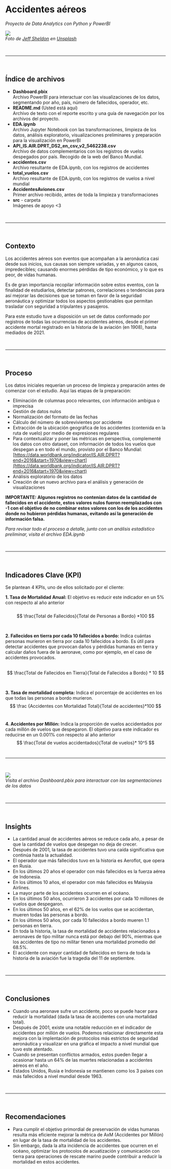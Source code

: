 # **Accidentes aéreos**
*Proyecto de Data Analytics con Python y PowerBI*


<img src="src/portada.jpg"><br>
*Foto de <a href="https://unsplash.com/@ugmonk?utm_source=unsplash&utm_medium=referral&utm_content=creditCopyText">Jeff Sheldon</a> en <a href="https://unsplash.com/es/fotos/uWwN03Mg4Wg?utm_source=unsplash&utm_medium=referral&utm_content=creditCopyText">Unsplash</a>*

<br>
<hr>
<br>

## **Índice de archivos**

- **Dashboard.pbix** <br>
Archivo PowerBI para interactuar con las visualizaciones de los datos, segmentando por año, país, número de fallecidos, operador, etc.
- **README.md**  (Usted está aquí)<br>
Archivo de texto con el reporte escrito y una guía de navegación por los archivos del proyecto.
- **EDA.ipynb** <br>
Archivo Jupyter Notebook con las transformaciones, limpieza de los datos, análisis exploratorio, visualizaciones preliminares y preparación para la visualización en PowerBI
- **API_IS.AIR.DPRT_DS2_en_csv_v2_5462238.csv** <br>
Archivo de datos complementarios con los registros de vuelos despegados por país. Recogido de la web del Banco Mundial.
- **accidentes.csv** <br>
Archivo resultante de EDA.ipynb, con los registros de accidentes
- **total_vuelos.csv** <br>
Archivo resultante de EDA.ipynb, con los registros de vuelos a nivel mundial
- **AccidentesAviones.csv** <br>
Primer archivo recibido, antes de toda la limpieza y transformaciones
- **src** - carpeta <br>
Imágenes de apoyo <3

<br>
<hr>
<br>

## **Contexto**
Los accidentes aéreos son eventos que acompañan a la aeronáutica casi desde sus inicios, sus causas son siempre variadas, y en algunos casos, impredecibles; causando enormes pérdidas de tipo económico, y lo que es peor, de vidas humanas.

Es de gran importancia recopilar información sobre estos eventos, con la finalidad de estudiarlos, detectar patrones, correlaciones o tendencias para así mejorar las decisiones que se toman en favor de la seguridad aeronáutica y optimizar todos los aspectos gestionables que permitan trasladar con seguridad a tripulantes y pasajeros.

Para este estudio tuve a disposición un set de datos conformado por registros de todas las ocurrencias de accidentes aéreos, desde el primer accidente mortal registrado en la historia de la aviación (en 1908), hasta mediados de 2021.

<br>
<hr>
<br>

## **Proceso**
Los datos iniciales requerían un proceso de limpieza y preparación antes de comenzar con el estudio. Aquí las etapas de la preparación:

- Eliminación de columnas poco relevantes, con información ambigua o imprecisa
- Gestión de datos nulos
- Normalización del formato de las fechas
- Cálculo del número de sobrevivientes por accidente
- Extracción de la ubicación geográfica de los accidentes (contenida en la ruta de vuelo) por medio de expresiones regulares
- Para contextualizar y poner las métricas en perspectiva, complementé los datos con otro dataset, con información de todos los vuelos que despegan a en todo el mundo, provisto por el Banco Mundial:
[https://data.worldbank.org/indicator/IS.AIR.DPRT?end=2016&start=1970&view=chart](https://data.worldbank.org/indicator/IS.AIR.DPRT?end=2016&start=1970&view=chart)
- Análisis exploratorio de los datos
- Creación de un nuevo archivo para el análisis y generación de visualizaciones


**IMPORTANTE: Algunos registros no contenían datos de la cantidad de fallecidos en el accidente, estos valores nulos fueron reemplazados con -1 con el objetivo de no combinar estos valores con los de los accidentes donde no hubieron pérdidas humanas, evitando así la generación de información falsa.**

*Para revisar todo el proceso a detalle, junto con un análisis estadístico preliminar, visita el archivo EDA.ipynb*

<br>
<hr>
<br>

## **Indicadores Clave (KPI)**
Se plantean 4 KPIs, uno de ellos solicitado por el cliente:

**1. Tasa de Mortalidad Anual:**
El objetivo es reducir este indicador en un 5% con respecto al año anterior
<br>
<br>
$$
\frac{Total de Fallecidos}{Total de Personas a Bordo} *100
$$

<br>


**2. Fallecidos en tierra por cada 10 fallecidos a bordo:**
Indica cuántas personas murieron en tierra por cada 10 fallecidos a bordo. Es útil para detectar accidentes que provocan daños y pérdidas humanas en tierra y calcular daños fuera de la aeronave, como por ejemplo, en el caso de accidentes provocados.
<br>
<br>

$$
\frac{Total de Fallecidos en Tierra}{Total de Fallecidos a Bordo} * 10
$$

<br>


**3. Tasa de mortalidad completa:**
Indica el porcentaje de accidentes en los que todas las personas a bordo murieron.
<br>
$$
\frac
{Accidentes con Mortalidad Total}{Total de accidentes}*100
$$
<br>



**4. Accidentes por Millón:**
Indica la proporción de vuelos accidentados por cada millón de vuelos que despegaron. El objetivo para este indicador es reducirse en un 0.001% con respecto al año anterior
<br>
$$
\frac{Total de vuelos accidentados}{Total de vuelos}* 10^5
$$
<br>
<hr>
<br>

<img src="src/dashboard.jpeg"><br>
*Visita el archivo Dashboard.pbix para interactuar con las segmentaciones de los datos*

<br>
<hr>
<br>


## **Insights**
- La cantidad anual de accidentes aéreos se reduce cada año, a pesar de que la cantidad de vuelos que despegan no deja de crecer.
- Después de 2001, la tasa de accidentes tuvo una caída significativa que continúa hasta la actualidad.
- El operador que más fallecidos tuvo en la historia es Aeroflot, que opera en Rusia.
- En los últimos 20 años el operador con más fallecidos es la fuerza aérea de Indonesia.
- En los últimos 10 años, el operador con más fallecidos es Malaysia Airlines.
- La mayor parte de los accidentes ocurren en el océano.
- En los últimos 50 años, ocurrieron 3 accidentes por cada 10 millones de vuelos que despegaron.
- En los últimos 50 años, en el 62% de los vuelos que se accidentan, mueren todas las personas a bordo.
- En los últimos 50 años, por cada 10 fallecidos a bordo mueren 1.1 personas en tierra.
- En toda la historia, la tasa de mortalidad de accidentes relacionados a aeronaves de tipo militar nunca está por debajo del 90%, mientras que los accidentes de tipo no militar tienen una mortalidad promedio del 68.5%. 
- El accidente con mayor cantidad de fallecidos en tierra de toda la historia de la aviación fue la tragedia del 11 de septiembre.

<br>
<hr>
<br>


## **Conclusiones**
- Cuando una aeronave sufre un accidente, poco se puede hacer para reducir la mortalidad (dada la tasa de accidentes con una mortalidad total).
- Después de 2001, existe una notable reducción en el indicador de accidentes por millón de vuelos. Podemos relacionar directamente esta mejora con la implentación de protocolos más estrictos de seguridad aeronáutica y visualizar en una gráfica el impacto a nivel mundial que tuvo este atentado.
- Cuando se presentan conflictos armados, estos pueden llegar a ocasionar hasta un 64% de las muertes relacionadas a accidentes aéreos en el año.
- Estados Unidos, Rusia e Indonesia se mantienen como los 3 países con más fallecidos a nivel mundial desde 1963.

<br>
<hr>
<br>


## **Recomendaciones**
- Para cumplir el objetivo primordial de preservación de vidas humanas resulta más eficiente mejorar la métrica de AxM (Accidentes por Millón) en lugar de la tasa de mortalidad de los accidentes.
- Sin embargo, dada la alta incidencia de accidentes que ocurren en el océano, optimizar los protocolos de acuatización y comunicación con tierra para operaciones de rescate marino puede contribuir a reducir la mortalidad en estos accidentes.


